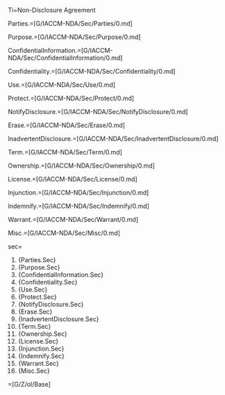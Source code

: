Ti=Non-Disclosure Agreement

Parties.=[G/IACCM-NDA/Sec/Parties/0.md]

Purpose.=[G/IACCM-NDA/Sec/Purpose/0.md]

ConfidentialInformation.=[G/IACCM-NDA/Sec/ConfidentialInformation/0.md]

Confidentiality.=[G/IACCM-NDA/Sec/Confidentiality/0.md]

Use.=[G/IACCM-NDA/Sec/Use/0.md]

Protect.=[G/IACCM-NDA/Sec/Protect/0.md]

NotifyDisclosure.=[G/IACCM-NDA/Sec/NotifyDisclosure/0.md]

Erase.=[G/IACCM-NDA/Sec/Erase/0.md]

InadvertentDisclosure.=[G/IACCM-NDA/Sec/InadvertentDisclosure/0.md]

Term.=[G/IACCM-NDA/Sec/Term/0.md]

Ownership.=[G/IACCM-NDA/Sec/Ownership/0.md]

License.=[G/IACCM-NDA/Sec/License/0.md]

Injunction.=[G/IACCM-NDA/Sec/Injunction/0.md]

Indemnify.=[G/IACCM-NDA/Sec/Indemnify/0.md]

Warrant.=[G/IACCM-NDA/Sec/Warrant/0.md]

Misc.=[G/IACCM-NDA/Sec/Misc/0.md]


sec=<ol><li>{Parties.Sec}<li>{Purpose.Sec}<li>{ConfidentialInformation.Sec}<li>{Confidentiality.Sec}<li>{Use.Sec}<li>{Protect.Sec}<li>{NotifyDisclosure.Sec}<li>{Erase.Sec}<li>{InadvertentDisclosure.Sec}<li>{Term.Sec}<li>{Ownership.Sec}<li>{License.Sec}<li>{Injunction.Sec}<li>{Indemnify.Sec}<li>{Warrant.Sec}<li>{Misc.Sec}</ol>

=[G/Z/ol/Base]
